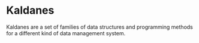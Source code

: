 # Kaldanes
Kaldanes are a set of families of data structures and programming methods for a different kind of data management system.
